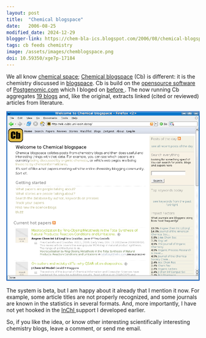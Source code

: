 ```yaml
---
layout: post
title:  "Chemical blogspace"
date:   2006-08-25
modified_date: 2024-12-29
blogger-link: https://chem-bla-ics.blogspot.com/2006/08/chemical-blogspace.html
tags: cb feeds chemistry
image: /assets/images/chemblogspace.png
doi: 10.59350/xge7p-17184
---
```


We all know [chemical space](http://en.wikipedia.org/wiki/Chemical_space); [Chemical blogspace](http://wiki.cubic.uni-koeln.de/pg/) (Cb) is different:
it is the chemistry discussed in [blogspace](http://en.wikipedia.org/wiki/Blogspace). Cb is build on the
[opensource software](http://postgenomic.org/) of [Postgenomic.com](http://postgenomic.com/) which I bloged on
[before <i class="fa-solid fa-recycle fa-xs"></i>](https://chem-bla-ics.linkedchemistry.info/2006/02/15/hot-articles-mining-semantic-web.html). The now running Cb aggregates
[19 blogs](http://wiki.cubic.uni-koeln.de/pg/all_blogs.php) and, like the original, extracts linked (cited or reviewed) articles from literature.

![](/assets/images/chemblogspace.png)

The system is beta, but I am happy about it already that I mention it now. For example, some article titles are not properly recognized,
and some journals are known in the statistics in several formats. And, more importantly, I have not yet hooked in the
[InChI <i class="fa-solid fa-recycle fa-xs"></i>](https://chem-bla-ics.linkedchemistry.info/2006/02/25/hacking-inchi-support-into.html) support I developed earlier.

So, if you like the idea, or know other interesting scientifically interesting chemistry blogs, leave a comment, or send me email.
